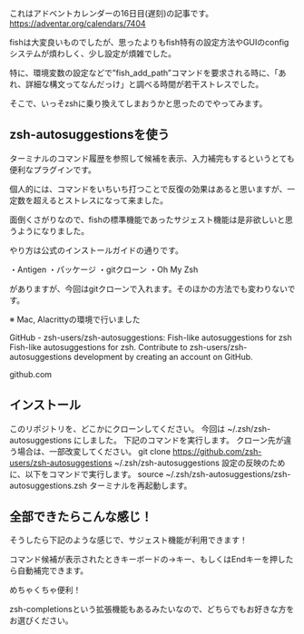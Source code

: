 これはアドベントカレンダーの16日目(遅刻)の記事です。
https://adventar.org/calendars/7404

fishは大変良いものでしたが、思ったよりもfish特有の設定方法やGUIのconfigシステムが煩わしく、少し設定が煩雑でした。

特に、環境変数の設定などで”fish_add_path”コマンドを要求される時に、「あれ、詳細な構文ってなんだっけ」と調べる時間が若干ストレスでした。

そこで、いっそzshに乗り換えてしまおうかと思ったのでやってみます。

## zsh-autosuggestionsを使う
ターミナルのコマンド履歴を参照して候補を表示、入力補完もするというとても便利なプラグインです。

個人的には、コマンドをいちいち打つことで反復の効果はあると思いますが、一定数を超えるとストレスになって来ました。

面倒くさがりなので、fishの標準機能であったサジェスト機能は是非欲しいと思うようになりました。

やり方は公式のインストールガイドの通りです。

・Antigen
・パッケージ
・gitクローン
・Oh My Zsh

がありますが、今回はgitクローンで入れます。そのほかの方法でも変わりないです。

※ Mac, Alacrittyの環境で行いました


GitHub - zsh-users/zsh-autosuggestions: Fish-like autosuggestions for zsh
Fish-like autosuggestions for zsh. Contribute to zsh-users/zsh-autosuggestions development by creating an account on GitHub.

github.com
## インストール
このリポジトリを、どこかにクローンしてください。
今回は ~/.zsh/zsh-autosuggestions にしました。
下記のコマンドを実行します。
クローン先が違う場合は、一部改変してください。
git clone https://github.com/zsh-users/zsh-autosuggestions ~/.zsh/zsh-autosuggestions
設定の反映のために、以下をコマンドで実行します。
source ~/.zsh/zsh-autosuggestions/zsh-autosuggestions.zsh
ターミナルを再起動します。
## 全部できたらこんな感じ！
そうしたら下記のような感じで、サジェスト機能が利用できます！


コマンド候補が表示されたときキーボードの→キー、もしくはEndキーを押したら自動補完できます。

めちゃくちゃ便利！

zsh-completionsという拡張機能もあるみたいなので、どちらでもお好きな方をお選びください。